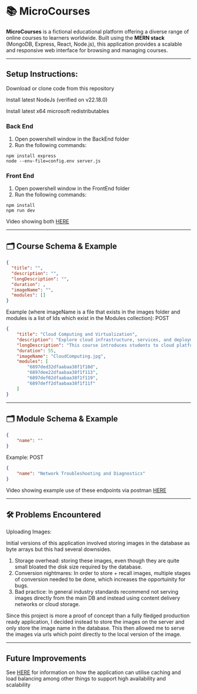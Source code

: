 # 📚 MicroCourses

**MicroCourses** is a fictional educational platform offering a diverse range of online courses to learners worldwide. Built using the **MERN stack** (MongoDB, Express, React, Node.js), this application provides a scalable and responsive web interface for browsing and managing courses.

---
## Setup Instructions:

Download or clone code from this repository

Install latest NodeJs (verified on v22.18.0)

Install latest x64 microsoft redistributables

### Back End

1. Open powershell window in the BackEnd folder
2. Run the following commands:
```
npm install express
node --env-file=config.env server.js
```

### Front End

1. Open powershell window in the FrontEnd folder
2. Run the following commands:
```
npm install
npm run dev
```

Video showing both [HERE](https://github.com/GeorgetteTafeNSW/MicroCourses/blob/main/FrontEndandBackEnd.mp4)

---
## 🗂️ Course Schema & Example

```json
{
  "title": "",
  "description": "",
  "longDescription": "",
  "duration": ,
  "imageName": "",
  "modules": []
}
```

Example (where imageName is a file that exists in the images folder and modules is a list of Ids which exist in the Modules collection):
POST
```json
{
    "title": "Cloud Computing and Virtualization",
    "description": "Explore cloud infrastructure, services, and deployment models.",
    "longDescription": "This course introduces students to cloud platforms such as AWS and Azure, covering virtualization, containerization, and cloud architecture. Students will gain hands-on experience with cloud services and deployment strategies.",
    "duration": 55,
    "imageName": "CloudComputing.jpg",
    "modules": [
        "6897ded32dfaabaa38f1f10d",
        "6897dee22dfaabaa38f1f113",
        "6897def02dfaabaa38f1f119",
        "6897deff2dfaabaa38f1f11f"
    ]
}
```
---

## 🗂️ Module Schema & Example
```json
{
    "name": ""
}
```

Example:
POST
```json
{
    "name": "Network Troubleshooting and Diagnostics"
}
```

Video showing example use of these endpoints via postman [HERE](https://github.com/GeorgetteTafeNSW/MicroCourses/blob/main/PostmanEndpointTesting.mp4)

---
## 🛠️ Problems Encountered

Uploading Images:

Initial versions of this application involved storing images in the database as byte arrays but this had several downsides.
1. Storage overhead: storing these images, even though they are quite small bloated the disk size required by the database.
2. Conversion nightmares: In order to store + recall images, multiple stages of conversion needed to be done, which increases the opportuinity for bugs.
3. Bad practice: In general industry standards recommend not serving images directly from the main DB and instead using content delivery networks or cloud
    storage.

Since this project is more a proof of concept than a fully fledged production ready application, I decided instead to store the images on the server and only store the image name in the database. This then allowed me to serve the images via urls which point directly to the local version of the image.

---

## Future Improvements
See [HERE](https://github.com/GeorgetteTafeNSW/MicroCourses/blob/main/Report.pdf) for information on how the application can utilise caching and load balancing among other things to support high availability and scalability
